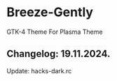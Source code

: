 # Breeze-Gently
GTK-4 Theme For Plasma Theme

Changelog: 19.11.2024.
----------------------

Update: hacks-dark.rc
